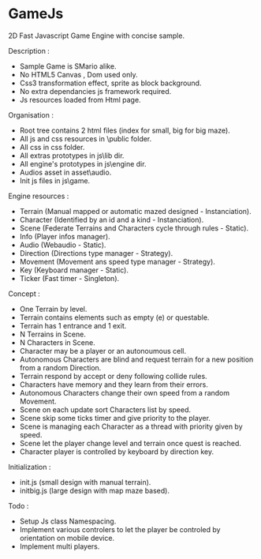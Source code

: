 # GameJs

2D Fast Javascript Game Engine with concise sample.

Description :

* Sample Game is SMario alike.
* No HTML5 Canvas , Dom used only.
* Css3 transformation effect, sprite as block background.
* No extra dependancies js framework required.
* Js resources loaded from Html page.

Organisation :

* Root tree contains 2 html files (index for small, big for big maze).
* All js and css resources in \public folder.
* All css in css folder.
* All extras prototypes in js\lib dir.
* All engine's prototypes in js\engine dir.
* Audios asset in asset\audio.
* Init js files in js\game.

Engine resources :

* Terrain (Manual mapped or automatic mazed designed - Instanciation).
* Character (Identified by an id and a kind - Instanciation).
* Scene (Federate Terrains and Characters cycle through rules - Static).
* Info (Player infos manager).
* Audio (Webaudio - Static).
* Direction (Directions type manager - Strategy).
* Movement (Movement ans speed type manager - Strategy).
* Key (Keyboard manager - Static).
* Ticker (Fast timer - Singleton).

Concept :

* One Terrain by level.
* Terrain contains elements such as empty (e) or questable.
* Terrain has 1 entrance and 1 exit.
* N Terrains in Scene.
* N Characters in Scene.
* Character may be a player or an autonoumous cell.
* Autonomous Characters are blind and request terrain for a new position from a random Direction.
* Terrain respond by accept or deny following collide rules.
* Characters have memory and they learn from their errors.
* Autonomous Characters change their own speed from a random Movement.
* Scene on each update sort Characters list by speed.
* Scene skip some ticks timer and give priority to the player.
* Scene is managing each Character as a thread with priority given by speed.
* Scene let the player change level and terrain once quest is reached.
* Character player is controlled by keyboard by direction key.

Initialization :

* init.js (small design with manual terrain).
* initbig.js (large design with map maze based).

Todo :

* Setup Js class Namespacing.
* Implement various controlers to let the player be controled by orientation on mobile device.
* Implement multi players.

